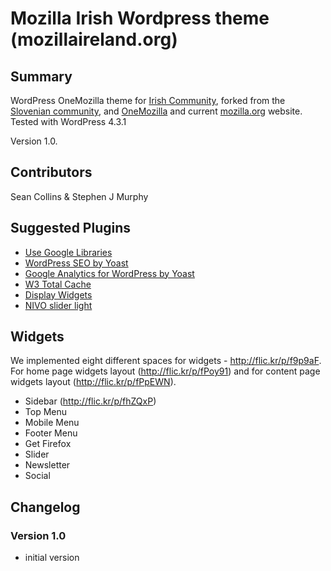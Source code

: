 # Mozilla Irish Wordpress theme (mozillaireland.org)

## Summary

WordPress OneMozilla theme for [Irish Community](http://www.mozillaireland.org/), forked from the [Slovenian community](http://www.mozilla.si/), and [OneMozilla](https://github.com/mozilla/One-Mozilla-blog/tree/master/themes/OneMozilla) and current [mozilla.org](https://www.mozilla.org/) website. Tested with WordPress 4.3.1

Version 1.0.

## Contributors

Sean Collins & Stephen J Murphy

## Suggested Plugins

* [Use Google Libraries](http://wordpress.org/extend/plugins/use-google-libraries/)
* [WordPress SEO by Yoast](http://wordpress.org/extend/plugins/wordpress-seo/)
* [Google Analytics for WordPress by Yoast](http://wordpress.org/extend/plugins/google-analytics-for-wordpress/)
* [W3 Total Cache](http://wordpress.org/extend/plugins/w3-total-cache/)
* [Display Widgets](http://wordpress.org/plugins/display-widgets/)
* [NIVO slider light](http://wordpress.org/plugins/nivo-slider-light/)

## Widgets

We implemented eight different spaces for widgets - http://flic.kr/p/f9p9aF. For home page widgets layout (http://flic.kr/p/fPoy91) and for content page widgets layout (http://flic.kr/p/fPpEWN).

* Sidebar (http://flic.kr/p/fhZQxP)
* Top Menu
* Mobile Menu
* Footer Menu
* Get Firefox
* Slider
* Newsletter
* Social

## Changelog

### Version 1.0
* initial version
